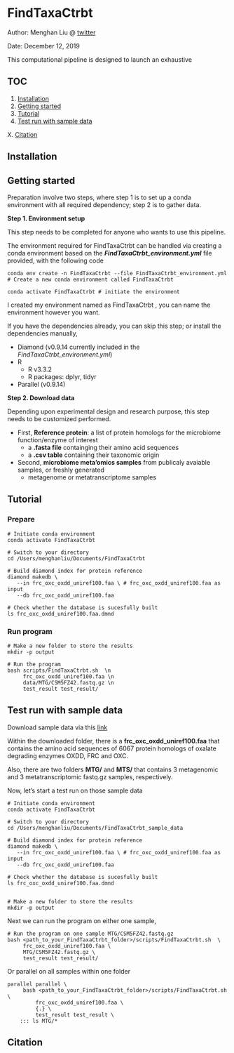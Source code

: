 FindTaxaCtrbt
=============

Author: Menghan Liu @ [twitter](https://twitter.com/menghan_liu)

Date: December 12, 2019

This computational pipeline is designed to launch an exhaustive

TOC
---

1.  [Installation](#installation)
2.  [Getting started](#get-start)
3.  [Tutorial](#tutorial)
4.  [Test run with sample data](#test-run)

X. [Citation](#citation)

Installation
------------

Getting started
---------------

Preparation involve two steps, where step 1 is to set up a conda
environment with all required dependency; step 2 is to gather data.

**Step 1. Environment setup**

This step needs to be completed for anyone who wants to use this
pipeline.

The environment required for FindTaxaCtrbt can be handled via creating a
conda environment based on the ***FindTaxaCtrbt\_environment.yml*** file
provided, with the following code

    conda env create -n FindTaxaCtrbt --file FindTaxaCtrbt_environment.yml # Create a new conda environment called FindTaxaCtrbt

    conda activate FindTaxaCtrbt # initiate the environment

I created my environment named as FindTaxaCtrbt , you can name the
environment however you want.

If you have the dependencies already, you can skip this step; or install
the dependencies manually,

-   Diamond (v0.9.14 currently included in the
    *FindTaxaCtrbt\_environment.yml*)
-   R
    -   R v3.3.2
    -   R packages: dplyr, tidyr
-   Parallel (v0.9.14)

**Step 2. Download data**

Depending upon experimental design and research purpose, this step needs
to be customized performed.

-   First, **Reference protein**: a list of protein homologs for the
    microbiome function/enzyme of interest
    -   a **.fasta file** containging their amino acid sequences
    -   a **.csv table** containing their taxonomic origin
-   Second, **microbiome meta’omics samples** from publicaly avaiable
    samples, or freshly generated
    -   metagenome or metatranscriptome samples

Tutorial
--------

### Prepare

    # Initiate conda environment
    conda activate FindTaxaCtrbt 

    # Switch to your directory
    cd /Users/menghanliu/Documents/FindTaxaCtrbt

    # Build diamond index for protein reference 
    diamond makedb \
       --in frc_oxc_oxdd_uniref100.faa \ # frc_oxc_oxdd_uniref100.faa as input
       --db frc_oxc_oxdd_uniref100.faa  
       
    # Check whether the database is sucesfully built 
    ls frc_oxc_oxdd_uniref100.faa.dmnd

### Run program

    # Make a new folder to store the results 
    mkdir -p output

    # Run the program
    bash scripts/FindTaxaCtrbt.sh  \n
         frc_oxc_oxdd_uniref100.faa \n
         data/MTG/CSM5FZ42.fastq.gz \n
         test_result test_result/

Test run with sample data
-------------------------

Download sample data via this
[link](https://drive.google.com/drive/u/1/folders/1zh-nD4X3bhZAx9XbdMjOeJCp-jZc4XL6)

Within the downloaded folder, there is a
**frc\_oxc\_oxdd\_uniref100.faa** that contains the amino acid sequences
of 6067 protein homologs of oxalate degrading enzymes OXDD, FRC and OXC.

Also, there are two folders **MTG/** and **MTS/** that contains 3
metagenomic and 3 metatranscriptomic fastq.gz samples, respectively.
<!-- For example, I am interested in the oxalyl-coA decarboxylase (OXC), which is involved in the oxalate degradation function. -->
<!-- Therefore, I found a [homologous protein family](http://www.ebi.ac.uk/interpro/entry/InterPro/IPR017660/) for OXC at Uniprot. -->

<!-- ```{r example table, echo=FALSE,eval=TRUE} -->
<!-- table_dir='/Volumes/Research/blaserlab/blaserlabspace/Members/Menghan_Liu/ODE/human_metagenomics/0_data/ODE_tnaA_info.csv' -->
<!-- read.csv(table_dir) %>% -->
<!--   head() %>% -->
<!--   dplyr::mutate(UniprotID = name, -->
<!--                 Strain = Species) %>% -->
<!--   tidyr::separate(Species, into = c("Genus","Species"),sep=" ",extra="drop") %>% -->
<!--   dplyr::select(UniprotID,Description,Phylum, Family, Genus, Species, Strain) %>% -->
<!--   knitr::kable(format = "markdown") %>% -->
<!--   kable_styling(font_size = 7, full_width = F)  -->
<!-- ``` -->
Now, let’s start a test run on those sample data

    # Initiate conda environment
    conda activate FindTaxaCtrbt 

    # Switch to your directory
    cd /Users/menghanliu/Documents/FindTaxaCtrbt_sample_data

    # Build diamond index for protein reference 
    diamond makedb \
       --in frc_oxc_oxdd_uniref100.faa \ # frc_oxc_oxdd_uniref100.faa as input
       --db frc_oxc_oxdd_uniref100.faa  
       
    # Check whether the database is sucesfully built 
    ls frc_oxc_oxdd_uniref100.faa.dmnd


    # Make a new folder to store the results 
    mkdir -p output

Next we can run the program on either one sample,

    # Run the program on one sample MTG/CSM5FZ42.fastq.gz
    bash <path_to_your_FindTaxaCtrbt_folder>/scripts/FindTaxaCtrbt.sh  \
         frc_oxc_oxdd_uniref100.faa \
         MTG/CSM5FZ42.fastq.gz \
         test_result test_result/

Or parallel on all samples within one folder

    parallel parallel \
         bash <path_to_your_FindTaxaCtrbt_folder>/scripts/FindTaxaCtrbt.sh  \
             frc_oxc_oxdd_uniref100.faa \
             {.} \
             test_result test_result \
        ::: ls MTG/*

Citation
--------
